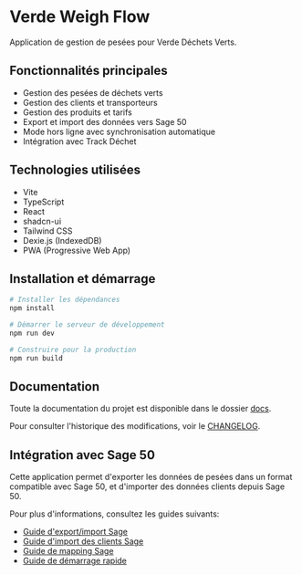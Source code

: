 # Verde Weigh Flow

Application de gestion de pesées pour Verde Déchets Verts.

## Fonctionnalités principales

- Gestion des pesées de déchets verts
- Gestion des clients et transporteurs
- Gestion des produits et tarifs
- Export et import des données vers Sage 50
- Mode hors ligne avec synchronisation automatique
- Intégration avec Track Déchet

## Technologies utilisées

- Vite
- TypeScript
- React
- shadcn-ui
- Tailwind CSS
- Dexie.js (IndexedDB)
- PWA (Progressive Web App)

## Installation et démarrage

```sh
# Installer les dépendances
npm install

# Démarrer le serveur de développement
npm run dev

# Construire pour la production
npm run build
```

## Documentation

Toute la documentation du projet est disponible dans le dossier [docs](./docs/INDEX.md).

Pour consulter l'historique des modifications, voir le [CHANGELOG](./CHANGELOG.md).

## Intégration avec Sage 50

Cette application permet d'exporter les données de pesées dans un format compatible avec Sage 50, et d'importer des données clients depuis Sage 50.

Pour plus d'informations, consultez les guides suivants:

- [Guide d'export/import Sage](./docs/GUIDE_EXPORT_IMPORT_SAGE.md)
- [Guide d'import des clients Sage](./docs/GUIDE_IMPORT_CLIENTS_SAGE.md)
- [Guide de mapping Sage](./docs/GUIDE_MAPPING_SAGE.md)
- [Guide de démarrage rapide](./docs/DEMARRAGE_RAPIDE.md)
